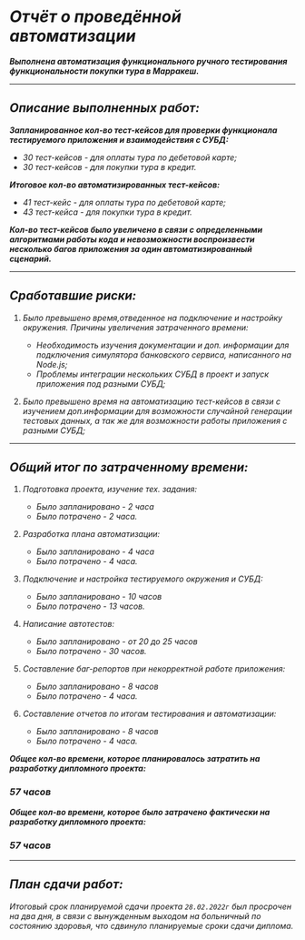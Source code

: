 # _Отчёт о проведённой автоматизации_
***Выполнена автоматизация функционального ручного тестирования функциональности покупки тура в Марракеш.***
___
## _Описание выполненных работ:_

***Запланированное кол-во тест-кейсов для проверки функционала тестируемого приложения и взаимодействия с СУБД:***
- *30 тест-кейсов - для оплаты тура по дебетовой карте;*
- *30 тест-кейсов - для покупки тура в кредит.*

***Итоговое кол-во автоматизированных тест-кейсов:***

- *41 тест-кейс - для оплаты тура по дебетовой карте;*
- *43 тест-кейса - для покупки тура в кредит.*

***Кол-во тест-кейсов было увеличено в связи с определенными алгоритмами работы кода и невозможности воспроизвести несколько багов приложения за один автоматизированный сценарий.***
___
## _Сработавшие риски:_

1. *Было превышено время,отведенное на подключение и настройку окружения. 
Причины увеличения затраченного времени:*
   - *Необходимость изучения документации и доп. информации для подключения симулятора банковского сервиса, написанного на Node.js;*
   - *Проблемы интеграции нескольких СУБД в проект и запуск приложения под разными СУБД;*

2. *Было превышено время на автоматизацию тест-кейсов в связи с изучением доп.информации для возможности случайной генерации тестовых 
    данных, а так же для возможности работы приложения с разными СУБД;*
___
## _Общий итог по затраченному времени:_
1. *Подготовка проекта, изучение тех. задания:*

    - *Было запланировано - 2 часа*
    - *Было потрачено - 2 часа.*
2. *Разработка плана автоматизации:*

   - *Было запланировано - 4 часа*
   - *Было потрачено - 4 часа.*

3. *Подключение и настройка тестируемого окружения и СУБД:*

   - *Было запланировано - 10 часов*
   - *Было потрачено - 13 часов.*

4. *Написание автотестов:*

    - *Было запланировано - от 20 до 25 часов*
    - *Было потрачено - 30 часов.*

5. *Составление баг-репортов при некорректной работе приложения:*

    - *Было запланировано - 8 часов*
    - *Было потрачено - 4 часа.*

6. *Составление отчетов по итогам тестирования и автоматизации:*

    - *Было запланировано - 8 часов*
    - *Было потрачено - 4 часа.*
    
***Общее кол-во времени, которое планировалось затратить на разработку дипломного проекта:***
### *57 часов*

***Общее кол-во времени, которое было затрачено фактически на разработку дипломного проекта:***
### *57 часов*
___
## _План сдачи работ:_

*Итоговый срок планируемой сдачи проекта `28.02.2022г` был просрочен на два дня, в связи с 
вынужденным выходом на больничный по состоянию здоровья, что сдвинуло планируемые сроки сдачи диплома.*



    

